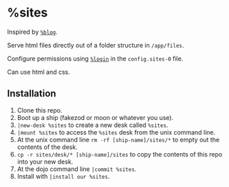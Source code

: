 # %sites

Inspired by [`%blog`](https://github.com/tadad/blog).

Serve html files directly out of a folder structure in `/app/files`.

Configure permissions using [`%login`](https://github.com/niblyx-malnus/login) in the `config.sites-0` file.

Can use html and css.

## Installation
1. Clone this repo.
2. Boot up a ship (fakezod or moon or whatever you use).
4. `|new-desk %sites` to create a new desk called `%sites`.
5. `|mount %sites` to access the `%sites` desk from the unix command line.
6. At the unix command line `rm -rf [ship-name]/sites/*` to empty out the contents of the desk.
7. `cp -r sites/desk/* [ship-name]/sites` to copy the contents of this repo into your new desk.
8. At the dojo command line `|commit %sites`.
9. Install with `|install our %sites`.
